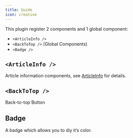 ```yaml
---
title: Guide
icon: creative
---
```


This plugin register 2 components and 1 global component:

- `<ArticleInfo />`
- `<BackToTop />` (Global Components)
- `<Badge />`

## `<ArticleInfo />`

Article information components, see [ArticleInfo](./article-info.md) for details.

## `<BackToTop />`

Back-to-top Button

## Badge

A badge which allows you to diy it’s color.
